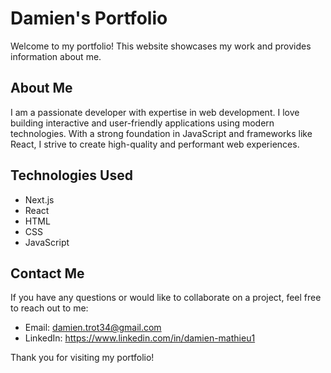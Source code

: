 # Damien's Portfolio

Welcome to my portfolio! This website showcases my work and provides information about me.

## About Me

I am a passionate developer with expertise in web development. I love building interactive and user-friendly applications using modern technologies. With a strong foundation in JavaScript and frameworks like React, I strive to create high-quality and performant web experiences.

## Technologies Used

- Next.js
- React
- HTML
- CSS
- JavaScript

## Contact Me

If you have any questions or would like to collaborate on a project, feel free to reach out to me:

- Email: damien.trot34@gmail.com
- LinkedIn: https://www.linkedin.com/in/damien-mathieu1

Thank you for visiting my portfolio!
